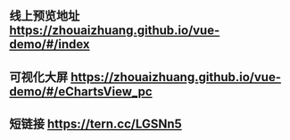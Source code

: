 ## 线上预览地址 https://zhouaizhuang.github.io/vue-demo/#/index

## 可视化大屏 https://zhouaizhuang.github.io/vue-demo/#/eChartsView_pc
## 短链接 https://tern.cc/LGSNn5